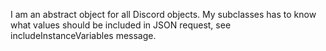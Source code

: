 I am an abstract object for all Discord objects. My subclasses has to know what values should be included in JSON request, see includeInstanceVariables message.